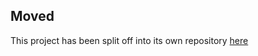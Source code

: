 ## Moved

This project has been split off into its own repository [here](https://github.com/alinsavix/lufsplot)
